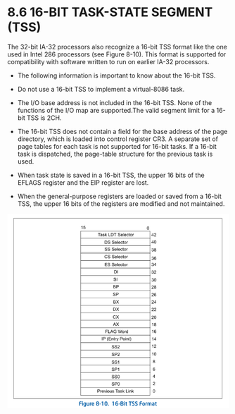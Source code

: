 # 8.6 16-BIT TASK-STATE SEGMENT (TSS)

The 32-bit IA-32 processors also recognize a 16-bit TSS format like the one
used in Intel 286 processors (see Figure 8-10). This format is supported for
compatibility with software written to run on earlier IA-32 processors.

* The following information is important to know about the 16-bit TSS.
* Do not use a 16-bit TSS to implement a virtual-8086 task.

* The I/O base address is not included in the 16-bit TSS. None of the functions
  of the I/O map are supported.The valid segment limit for a 16-bit TSS is 2CH.

* The 16-bit TSS does not contain a field for the base address of the page
  directory, which is loaded into control register CR3. A separate set of page
  tables for each task is not supported for 16-bit tasks. If a 16-bit task is
  dispatched, the page-table structure for the previous task is used.

* When task state is saved in a 16-bit TSS, the upper 16 bits of the EFLAGS
  register and the EIP register are lost.

* When the general-purpose registers are loaded or saved from a 16-bit TSS, the
  upper 16 bits of the registers are modified and not maintained.

![Figure_8_10_16_bit_tss_format](pic/Figure_8_10_16_bit_tss_format.png)
